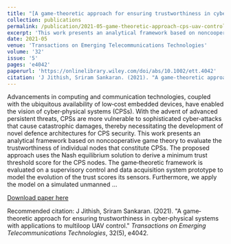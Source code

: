 ```yaml
---
title: "[A game‐theoretic approach for ensuring trustworthiness in cyber‐physical systems with applications to multiloop UAV control](https://onlinelibrary.wiley.com/doi/abs/10.1002/ett.4042)"
collection: publications
permalink: /publication/2021-05-game-theoretic-approach-cps-uav-control
excerpt: 'This work presents an analytical framework based on noncooperative game theory to evaluate the trustworthiness of individual nodes in CPSs, with applications to multiloop UAV control.'
date: 2021-05
venue: 'Transactions on Emerging Telecommunications Technologies'
volume: '32'
issue: '5'
pages: 'e4042'
paperurl: 'https://onlinelibrary.wiley.com/doi/abs/10.1002/ett.4042'
citation: 'J Jithish, Sriram Sankaran. (2021). "A game‐theoretic approach for ensuring trustworthiness in cyber‐physical systems with applications to multiloop UAV control." <i>Transactions on Emerging Telecommunications Technologies</i>, 32(5), e4042.'
---
```

Advancements in computing and communication technologies, coupled with the ubiquitous availability of low‐cost embedded devices, have enabled the vision of cyber‐physical systems (CPSs). With the advent of advanced persistent threats, CPSs are more vulnerable to sophisticated cyber‐attacks that cause catastrophic damages, thereby necessitating the development of novel defence architectures for CPS security. This work presents an analytical framework based on noncooperative game theory to evaluate the trustworthiness of individual nodes that constitute CPSs. The proposed approach uses the Nash equilibrium solution to derive a minimum trust threshold score for the CPS nodes. The game‐theoretic framework is evaluated on a supervisory control and data acquisition system prototype to model the evolution of the trust scores its sensors. Furthermore, we apply the model on a simulated unmanned …

[Download paper here](https://onlinelibrary.wiley.com/doi/abs/10.1002/ett.4042)

Recommended citation: J Jithish, Sriram Sankaran. (2021). "A game‐theoretic approach for ensuring trustworthiness in cyber‐physical systems with applications to multiloop UAV control." <i>Transactions on Emerging Telecommunications Technologies</i>, 32(5), e4042.
